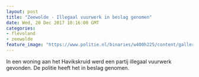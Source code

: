 ```yaml
---
layout: post
title: "Zeewolde - Illegaal vuurwerk in beslag genomen"
date: Wed, 20 Dec 2017 10:16:00 GMT
categories: 
- flevoland 
- zeewolde 
feature_image: "https://www.politie.nl/binaries/w400h225/content/gallery/politie/nieuws/2017/december/02-on/illegaal-vuurwerk-almelo.jpg"
---
```


In een woning aan het Havikskruid werd een partij illegaal vuurwerk gevonden. De politie heeft het in beslag genomen.
